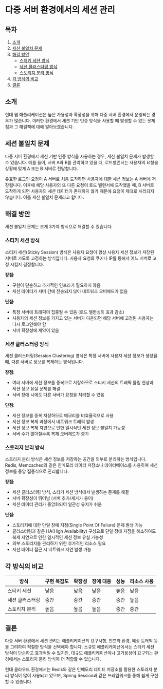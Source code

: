 # 다중 서버 환경에서의 세션 관리

## 목차
1. [소개](#소개)
2. [세션 불일치 문제](#세션-불일치-문제)
3. [해결 방안](#해결-방안)
   - [스티키 세션 방식](#스티키-세션-방식)
   - [세션 클러스터링 방식](#세션-클러스터링-방식)
   - [스토리지 분리 방식](#스토리지-분리-방식)
4. [각 방식의 비교](#각-방식의-비교)
5. [결론](#결론)

## 소개

현대 웹 애플리케이션은 높은 가용성과 확장성을 위해 다중 서버 환경에서 운영되는 경우가 많습니다. 이러한 환경에서 세션 기반 인증 방식을 사용할 때 발생할 수 있는 문제점과 그 해결책에 대해 알아보겠습니다.

## 세션 불일치 문제

다중 서버 환경에서 세션 기반 인증 방식을 사용하는 경우, 세션 불일치 문제가 발생할 수 있습니다. 예를 들어, 서버 A와 B를 관리하고 있을 때, 로드밸런서는 사용자의 요청을 상황에 맞게 A 또는 B 서버로 전달합니다.

유효한 로그인 요청이 A 서버로 처음 도착하면 사용자에 대한 세션 정보는 A 서버에 저장됩니다. 이후에 해당 사용자의 또 다른 요청이 로드 밸런서에 도착했을 때, B 서버로 도착하게 되면 사용자의 세션 데이터가 존재하지 않기 때문에 요청이 제대로 처리되지 않습니다. 이를 세션 불일치 문제라고 합니다.

## 해결 방안

세션 불일치 문제는 크게 3가지 방식으로 해결할 수 있습니다.

### 스티키 세션 방식

스티키 세션(Sticky Session) 방식은 사용자 요청이 항상 사용자 세션 정보가 저장된 서버로 가도록 고정하는 방식입니다. 사용자 요청의 쿠키나 IP를 통해서 어느 서버로 고정 시킬지 결정합니다.

**장점:**
- 구현이 단순하고 추가적인 인프라가 필요하지 않음
- 세션 데이터가 서버 간에 전송되지 않아 네트워크 오버헤드가 없음

**단점:**
- 특정 서버에 트래픽이 집중될 수 있음 (로드 밸런싱의 효과 감소)
- 사용자의 세션 정보를 가지고 있는 서버가 다운되면 해당 서버에 고정된 사용자는 다시 로그인해야 함
- 서버 확장성에 제약이 있음

### 세션 클러스터링 방식

세션 클러스터링(Session Clustering) 방식은 특정 서버에 사용자 세션 정보가 생성될 때, 다른 서버로 정보를 복제하는 방식입니다.

**장점:**
- 여러 서버에 세션 정보를 중복으로 저장하므로 스티키 세션의 트래픽 몰림 현상과 세션 정보 유실 문제를 해결
- 서버 장애 시에도 다른 서버가 요청을 처리할 수 있음

**단점:**
- 세션 정보를 중복 저장하므로 메모리를 비효율적으로 사용
- 세션 정보 복제 과정에서 네트워크 트래픽 발생
- 세션 정보 복제 지연으로 인한 일시적인 세션 정보 불일치 가능성
- 서버 수가 많아질수록 복제 오버헤드가 증가

### 스토리지 분리 방식

스토리지 분리 방식은 세션 정보를 저장하는 공간을 외부로 분리하는 방식입니다. Redis, Memcached와 같은 인메모리 데이터 저장소나 데이터베이스를 사용하여 세션 정보를 중앙 집중식으로 관리합니다.

**장점:**
- 세션 클러스터링 방식, 스티키 세션 방식에서 발생하는 문제를 해결
- 서버 확장성이 뛰어남 (서버 추가/제거가 용이)
- 세션 데이터 관리가 중앙화되어 일관성 유지가 쉬움

**단점:**
- 스토리지에 대한 단일 장애 지점(Single Point Of Failure) 문제 발생 가능
- 클러스터링과 같은 HA(High Availability) 구성으로 단일 장애 지점을 해소하여도 복제 지연으로 인한 일시적인 세션 정보 유실 가능성
- 외부 스토리지를 관리하기 위한 추가적인 리소스 필요
- 세션 데이터 접근 시 네트워크 지연 발생 가능

## 각 방식의 비교

| 방식 | 구현 복잡도 | 확장성 | 장애 대응 | 성능 | 리소스 사용 |
|------|------------|-------|----------|------|------------|
| 스티키 세션 | 낮음 | 낮음 | 낮음 | 높음 | 낮음 |
| 세션 클러스터링 | 중간 | 중간 | 중간 | 중간 | 높음 |
| 스토리지 분리 | 높음 | 높음 | 높음 | 중간 | 중간 |

## 결론

다중 서버 환경에서 세션 관리는 애플리케이션의 요구사항, 인프라 환경, 예상 트래픽 등을 고려하여 적절한 방식을 선택해야 합니다. 소규모 애플리케이션에서는 스티키 세션 방식이 단순하고 효과적일 수 있지만, 대규모 애플리케이션이나 고가용성이 요구되는 환경에서는 스토리지 분리 방식이 더 적합할 수 있습니다.

현대 클라우드 환경에서는 Redis와 같은 인메모리 데이터 저장소를 활용한 스토리지 분리 방식이 많이 사용되고 있으며, Spring Session과 같은 프레임워크를 통해 쉽게 구현할 수 있습니다.